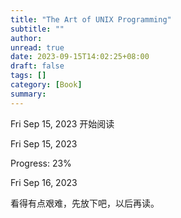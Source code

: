 ```yaml
---
title: "The Art of UNIX Programming"
subtitle: ""
author:
unread: true
date: 2023-09-15T14:02:25+08:00
draft: false
tags: []
category: [Book]
summary: 
---
```


Fri Sep 15, 2023 开始阅读

Fri Sep 15, 2023

Progress: 23%

Fri Sep 16, 2023

看得有点艰难，先放下吧，以后再读。